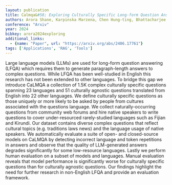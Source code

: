 ```yaml
---
layout: publication
title: Calmqa&#58; Exploring Culturally Specific Long-form Question Answering Across 23 Languages
authors: Arora Shane, Karpinska Marzena, Chen Hung-ting, Bhattacharjee Ipsita, Iyyer Mohit, Choi Eunsol
conference: "Arxiv"
year: 2024
bibkey: arora2024exploring
additional_links:
  - {name: "Paper", url: "https://arxiv.org/abs/2406.17761"}
tags: ['Applications', 'RAG', 'Tools']
---
```

Large language models (LLMs) are used for long-form question answering (LFQA) which requires them to generate paragraph-length answers to complex questions. While LFQA has been well-studied in English this research has not been extended to other languages. To bridge this gap we introduce CaLMQA a collection of 1.5K complex culturally specific questions spanning 23 languages and 51 culturally agnostic questions translated from English into 22 other languages. We define culturally specific questions as those uniquely or more likely to be asked by people from cultures associated with the questions language. We collect naturally-occurring questions from community web forums and hire native speakers to write questions to cover under-resourced rarely-studied languages such as Fijian and Kirundi. Our dataset contains diverse complex questions that reflect cultural topics (e.g. traditions laws news) and the language usage of native speakers. We automatically evaluate a suite of open- and closed-source models on CaLMQA by detecting incorrect language and token repetitions in answers and observe that the quality of LLM-generated answers degrades significantly for some low-resource languages. Lastly we perform human evaluation on a subset of models and languages. Manual evaluation reveals that model performance is significantly worse for culturally specific questions than for culturally agnostic questions. Our findings highlight the need for further research in non-English LFQA and provide an evaluation framework.
